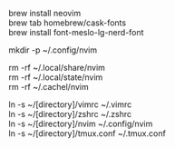 brew install neovim\
brew tab homebrew/cask-fonts\
brew install font-meslo-lg-nerd-font

mkdir -p ~/.config/nvim

rm -rf ~/.local/share/nvim\
rm -rf ~/.local/state/nvim\
rm -rf ~/.cachel/nvim

ln -s ~/[directory]/vimrc ~/.vimrc\
ln -s ~/[directory]/zshrc ~/.zshrc\
ln -s ~/[directory]/nvim ~/.config/nvim\
ln -s ~/[directory]/tmux.conf ~/.tmux.conf

